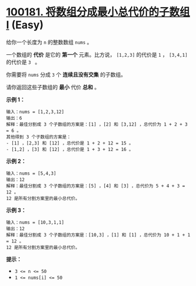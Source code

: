 # [100181. 将数组分成最小总代价的子数组 I][link] (Easy)

[link]: https://leetcode.cn/contest/biweekly-contest-122/problems/divide-an-array-into-subarrays-with-minimum-cost-i/

给你一个长度为 `n` 的整数数组 `nums` 。

一个数组的 **代价** 是它的 **第一个** 元素。比方说， `[1,2,3]` 的代价是 `1` ， `[3,4,1]` 的代价是 `3
` 。

你需要将 `nums` 分成 `3` 个 **连续且没有交集** 的子数组。

请你返回这些子数组的 **最小** 代价 **总和** 。

**示例 1：**

```
输入：nums = [1,2,3,12]
输出：6
解释：最佳分割成 3 个子数组的方案是：[1] ，[2] 和 [3,12] ，总代价为 1 + 2 + 3 = 6 。
其他得到 3 个子数组的方案是：
- [1] ，[2,3] 和 [12] ，总代价是 1 + 2 + 12 = 15 。
- [1,2] ，[3] 和 [12] ，总代价是 1 + 3 + 12 = 16 。
```

**示例 2：**

```
输入：nums = [5,4,3]
输出：12
解释：最佳分割成 3 个子数组的方案是：[5] ，[4] 和 [3] ，总代价为 5 + 4 + 3 = 12 。
12 是所有分割方案里的最小总代价。
```

**示例 3：**

```
输入：nums = [10,3,1,1]
输出：12
解释：最佳分割成 3 个子数组的方案是：[10,3] ，[1] 和 [1] ，总代价为 10 + 1 + 1 = 12 。
12 是所有分割方案里的最小总代价。
```

**提示：**

- `3 <= n <= 50`
- `1 <= nums[i] <= 50`
